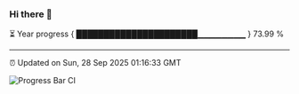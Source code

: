 ### Hi there 👋

⏳ Year progress { ██████████████████████▁▁▁▁▁▁▁▁ } 73.99 %

---

⏰ Updated on Sun, 28 Sep 2025 01:16:33 GMT

![Progress Bar CI](https://github.com/liununu/liununu/workflows/Progress%20Bar%20CI/badge.svg)
